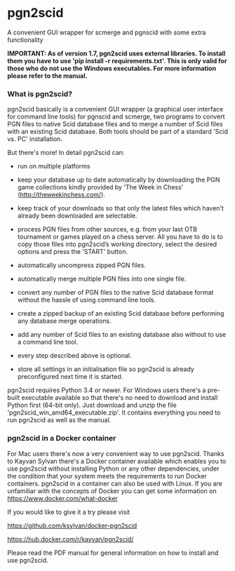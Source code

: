 # pgn2scid
A convenient  GUI wrapper for scmerge and pgnscid with some extra functionality

**IMPORTANT: As of version 1.7, pgn2scid uses external libraries. To install them you have to use 'pip install -r requirements.txt'.
 This is only valid for those who do not use the Windows executables. For more information please refer to the manual.**

### What is pgn2scid?

pgn2scid basically is a convenient GUI wrapper (a graphical user interface for command line tools) for pgnscid and scmerge, two programs to convert PGN files to native Scid database files and to merge a number of Scid files with an existing Scid database. Both tools should be part of a standard 'Scid vs. PC' installation.

But there's more! In detail pgn2scid can:

* run on multiple platforms

* keep your database up to date automatically by downloading the PGN game collections kindly provided by 'The Week in Chess' (http://theweekinchess.com/).

* keep track of your downloads so that only the latest files which haven’t already been downloaded are selectable.

* process PGN files from other sources, e.g. from your last OTB tournament or games played on a chess server. All you have to do is to copy those files into pgn2scid’s working directory, select the desired options and press the 'START' button.

* automatically uncompress zipped PGN files.

* automatically merge multiple PGN files into one single file.

* convert any number of PGN files to the native Scid database format without the hassle of using command line tools.

* create a zipped backup of an existing Scid database before performing any database merge operations.

* add any number of Scid files to an existing database also without to use a command line tool.

* every step described above is optional.

* store all settings in an initialisation file so pgn2scid is already preconfigured next time it is started.

pgn2scid requires Python 3.4 or newer. For Windows users there's a pre-built executable available so that there's no need to download and install Python first (64-bit only). Just download and unzip the file 'pgn2scid_win_amd64_executable.zip'. It contains everything you need to run pgn2scid as well as the manual.

### pgn2scid in a Docker container
For Mac users there's now a very convenient way to use pgn2scid. Thanks to Kayvan Sylvan there's a Docker container available which enables you to use pgn2scid without installing Python or any other dependencies, under the condition that your system meets the requirements to run Docker containers. pgn2scid in a container can also be used with Linux. If you are unfamiliar with the concepts of Docker you can get some information on https://www.docker.com/what-docker

If you would like to give it a try please visit

https://github.com/ksylvan/docker-pgn2scid

https://hub.docker.com/r/kayvan/pgn2scid/

Please read the PDF manual for general information on how to install and use pgn2scid.
